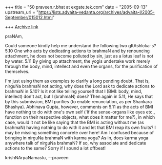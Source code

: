 +++
title = "50 praveen.r.bhat at exgate.tek.com"
date = "2005-09-13"
upstream_url = "https://lists.advaita-vedanta.org/archives/advaita-l/2005-September/015012.html"

+++
[Archive link](https://lists.advaita-vedanta.org/archives/advaita-l/2005-September/015012.html)

praNAm,

Could someone kindly help me understand the following two gItAshloka-s? 
5.10 One who acts by dedicating actions to brahmaN and by renouncing
attachment, he does not become polluted by sin, just as a lotus leaf is not
by water.
5.11 By giving up attachment, the yogis undertake work merely through the
body, mind, intellect and even the organs, for the purification of
themselves. 

I'm just using them as examples to clarify a long pending doubt. That is,
nirguNa brahmaN not acting, why does the Lord ask to dedicate actions to
brahmaN in 5.10? Is it not like telling yourself that I (BMI: body, mind,
intellect) don't act, but I (brahmaN) does? Then again in 5.11, He says that
by this submission, BMI purifies (to enable renunciation, as per Shankara
Bhashya). Abhinava Gupta, however, comments on 5.11 as the acts of BMI have
nothing to do with one's own self ('If the sense-organs like eyes etc.,
function on their respective objects, what does it matter for me?), in which
case, would it not be like saying that the BMI is acting without me (as
brahmaN) having nothing to do with it and let that BMI reap its own fruits?
I may be missing something concrete over here! Am I confused because of
bringing in nirguNa brahmaN with karma yoga? As in, does karma yoga anywhere
talk of nirguNa brahmaN? If so, why associate and dedicate actions to the
same?
Sorry if I sound a lot offbeat!

krishNArpaNamastu,
--praveen

